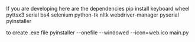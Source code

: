 
If you are developing here are the dependencies 
pip install keyboard wheel pyttsx3 serial bs4 selenium python-tk nltk webdriver-manager pyserial pyinstaller

to create .exe file
pyinstaller --onefile --windowed --icon=web.ico main.py
